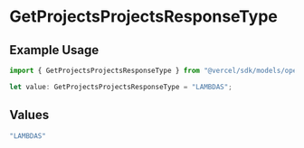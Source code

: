# GetProjectsProjectsResponseType

## Example Usage

```typescript
import { GetProjectsProjectsResponseType } from "@vercel/sdk/models/operations/getprojects.js";

let value: GetProjectsProjectsResponseType = "LAMBDAS";
```

## Values

```typescript
"LAMBDAS"
```
